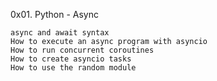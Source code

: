 0x01. Python - Async



    async and await syntax
    How to execute an async program with asyncio
    How to run concurrent coroutines
    How to create asyncio tasks
    How to use the random module
 
